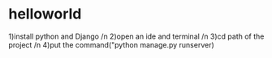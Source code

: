 # helloworld

1)install python and Django /n
2)open an ide and terminal /n
3)cd path of the project /n
4)put the command("python manage.py runserver)
